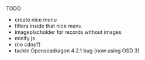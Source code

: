 TODO

* create nice menu
* filters inside that nice menu
* imageplacholder for records without images
* minify js
* (no cdns?)
* tackle Openseadragon 4.2.1 bug (now using OSD 3)
